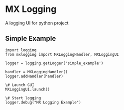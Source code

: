 # MX Logging

A logging UI for python project

## Simple Example

```
import logging
from mxlogging import MXLoggingHandler, MXLoggingUI

logger = logging.getLogger('simple_example')

handler = MXLoggingHandler()
logger.addHandler(handler)

\# Launch GUI 
MXLoggingUI.launch() 

\# Start logging
logger.debug("MX Logging Example")

```